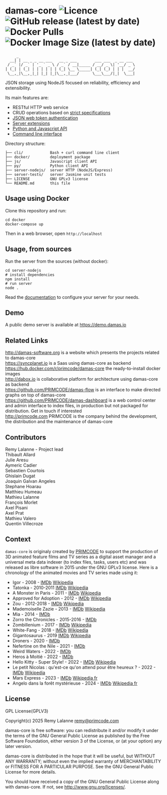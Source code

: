 # damas-core ![Licence](https://img.shields.io/github/license/remyla/damas-core) ![GitHub release (latest by date)](https://img.shields.io/github/v/release/remyla/damas-core) ![Docker Pulls](https://img.shields.io/docker/pulls/primcode/damas-core) ![Docker Image Size (latest by date)](https://img.shields.io/docker/image-size/primcode/damas-core)
```
     _
  __| | __ _ _ __ ___   __ _ ___        ___ ___  _ __ ___
 / _` |/ _` | '_ ` _ \ / _` / __|_____ / __/ _ \| '__/ _ \
| (_| | (_| | | | | | | (_| \__ \_____| (_| (_) | | |  __/
 \__,_|\__,_|_| |_| |_|\__,_|___/      \___\___/|_|  \___|
```
JSON storage using NodeJS focused on reliability, efficiency and extensibility.

Its main features are:
* RESTful HTTP web service
* CRUD operations based on [strict specifications](doc/4-Specifications.md)
* [JSON web token authentication](doc/Authentication.md)
* [Server extensions](doc/Extensions.md)
* [Python and Javascript API](doc/3-API-reference.md)
* [Command line interface](cli/README.md)

Directory structure:
```
├── cli/            Bash + curl command line client
├── docker/         deployment package
├── js/             Javascript client API
├── py/             Python client API
├── server-nodejs/  server HTTP (NodeJS/Express)
├── server-tests/   server Jasmine unit tests
├── LICENSE         GNU GPLv3 license
└── README.md       this file
```

## Usage using Docker
Clone this repository and run:
```
cd docker
docker-compose up
```
Then in a web browser, open `http://localhost`

## Usage, from sources
Run the server from the sources (without docker):
```
cd server-nodejs
# install dependencies
npm install
# run server
node .
```

Read the [documentation](doc) to configure your server for your needs.

## Demo
A public demo server is available at https://demo.damas.io

## Related Links
http://damas-software.org is a website which presents the projects related to damas-core  
https://syncplanet.io is a Saas using damas-core as backend  
https://hub.docker.com/r/primcode/damas-core the ready-to-install docker images  
http://dabox.io is collaborative platform for architecture using damas-core as backend  
https://github.com/PRIMCODE/damas-flow is an interface to make directed graphs on top of damas-core  
https://github.com/PRIMCODE/damas-dashboard is a web control center and admin interface to index files, in production but not packaged for distribution. Get in touch if interested  
http://primcode.com PRIMCODE is the company behind the development, the distribution and the maintenance of damas-core

## Contributors
Remy Lalanne - Project lead  
Thibault Allard  
Julie Aresu  
Aymeric Cadier  
Sebastien Courtois  
Ghislain Dugat  
Joaquin Galvan Angeles  
Stephane Hoarau  
Matthieu Humeau  
Mathieu Lalanne  
François Morlet  
Axel Pisani  
Axel Prat  
Mathieu Valero  
Quentin Villecroze

## Context
`damas-core` is originaly created by [PRIMCODE](http://primcode.com) to support the production of 3D animated feature films and TV series as a digital asset manager and a universal meta data indexer (to index files, tasks, users etc) and was released as libre software in 2015 under the GNU GPLv3 license. Here is a chronology of the animated movies and TV series made using it:
- Igor - 2008 - [IMDb](https://www.imdb.com/title/tt0465502/) [Wikipedia](https://en.wikipedia.org/wiki/Igor_(film))
- Tatonka - 2010-2011 [IMDb](https://www.imdb.com/title/tt4446740/) [Wikipedia](https://en.wikipedia.org/wiki/Tales_of_Tatonka)
- A Monster in Paris - 2011 - [IMDb](https://www.imdb.com/title/tt0961097/) [Wikipedia](https://en.wikipedia.org/wiki/A_Monster_in_Paris)
- Approved for Adoption - 2012 - [IMDb](https://www.imdb.com/title/tt1621766/) [Wikipedia](https://en.wikipedia.org/wiki/Approved_for_Adoption)
- Zou - 2012-2018 - [IMDb](https://www.imdb.com/title/tt2587622/) [Wikipedia](https://en.wikipedia.org/wiki/Zou_(TV_series))
- Mademoiselle Zazie - 2013 - [IMDb](https://www.imdb.com/title/tt3227218/) [Wikipedia](https://en.wikipedia.org/wiki/Mademoiselle_Zazie)
- Mia - 2014 - [IMDb](https://www.imdb.com/title/tt4670296/)
- Zorro the Chronicles - 2015-2016 - [IMDb](https://www.imdb.com/title/tt6328652/)
- Zombillenium - 2017 - [IMDb](https://www.imdb.com/title/tt5313906/) [Wikipedia](https://en.wikipedia.org/wiki/Zombillenium)
- White-Fang - 2018 - [IMDb](https://www.imdb.com/title/tt5222768/) [Wikipedia](https://en.wikipedia.org/wiki/White_Fang_(2018_film))
- Gigantosaurus - 2019 [IMDb](https://www.imdb.com/title/tt9636800/) [Wikipedia](https://en.wikipedia.org/wiki/Gigantosaurus_(TV_series))
- Droners - 2020 - [IMDb](https://www.imdb.com/title/tt14452674/)
- Nefertine on the Nile - 2021 - [IMDb](https://www.imdb.com/title/tt11857654/)
- Weird Waters - 2022 - [IMDb](https://www.imdb.com/title/tt16970040/)
- Heros à Moitié - 2022 - [IMDb](https://www.imdb.com/title/tt22187618/)
- Hello Kitty - Super Style! - 2022 - [IMDb](https://www.imdb.com/title/tt15771940/) [Wikipedia](https://en.wikipedia.org/wiki/Hello_Kitty:_Super_Style!)
- Le petit Nicolas : qu'est-ce qu'on attend pour être heureux ? - 2022 - [IMDb](https://www.imdb.com/title/tt10290244/) [Wikipedia](https://en.wikipedia.org/wiki/Little_Nicholas:_Happy_As_Can_Be)
- Mars Express - 2023 - [IMDb](https://www.imdb.com/title/tt26915336/) [Wikipedia fr](https://fr.wikipedia.org/wiki/Mars_Express_(film))
- Angelo dans la forêt mystérieuse - 2024 - [IMDb](https://www.imdb.com/title/tt23448260/) [Wikipedia fr](https://fr.wikipedia.org/wiki/Angelo_dans_la_for%C3%AAt_myst%C3%A9rieuse)

## License
GPL License(GPLV3)

Copyright(c) 2025 Remy Lalanne remy@primcode.com

damas-core is free software: you can redistribute it and/or modify
it under the terms of the GNU General Public License as published by
the Free Software Foundation, either version 3 of the License, or
(at your option) any later version.

damas-core is distributed in the hope that it will be useful,
but WITHOUT ANY WARRANTY; without even the implied warranty of
MERCHANTABILITY or FITNESS FOR A PARTICULAR PURPOSE.  See the
GNU General Public License for more details.

You should have received a copy of the GNU General Public License
along with damas-core.  If not, see <http://www.gnu.org/licenses/>.
